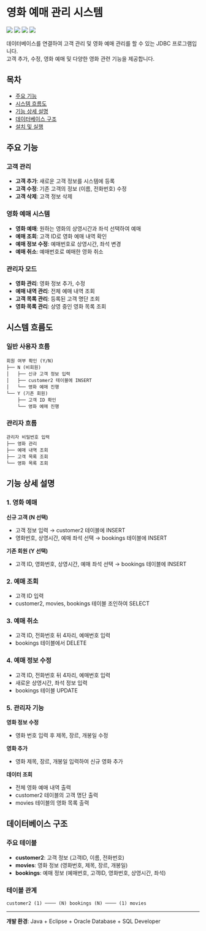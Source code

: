 # 영화 예매 관리 시스템

<img src="https://img.shields.io/badge/Java-ED8B00?style=for-the-badge&logo=openjdk&logoColor=white"> <img src="https://img.shields.io/badge/Eclipse-2C2255?style=for-the-badge&logo=eclipse&logoColor=white"> <img src="https://img.shields.io/badge/Oracle-F80000?style=for-the-badge&logo=oracle&logoColor=white"> <img src="https://img.shields.io/badge/SQL%20Developer-F80000?style=for-the-badge&logo=oracle&logoColor=white">

데이터베이스를 연결하여 고객 관리 및 영화 예매 관리를 할 수 있는 JDBC 프로그램입니다. <br>
고객 추가, 수정, 영화 예매 및 다양한 영화 관련 기능을 제공합니다.

## 목차
- [주요 기능](#-주요-기능)
- [시스템 흐름도](#-시스템-흐름도)
- [기능 상세 설명](#-기능-상세-설명)
- [데이터베이스 구조](#-데이터베이스-구조)
- [설치 및 실행](#-설치-및-실행)

## 주요 기능

### 고객 관리
- **고객 추가**: 새로운 고객 정보를 시스템에 등록
- **고객 수정**: 기존 고객의 정보 (이름, 전화번호) 수정
- **고객 삭제**: 고객 정보 삭제

### 영화 예매 시스템
- **영화 예매**: 원하는 영화의 상영시간과 좌석 선택하여 예매
- **예매 조회**: 고객 ID로 영화 예매 내역 확인
- **예매 정보 수정**: 예매번호로 상영시간, 좌석 변경
- **예매 취소**: 예매번호로 예매한 영화 취소

### 관리자 모드
- **영화 관리**: 영화 정보 추가, 수정
- **예매 내역 관리**: 전체 예매 내역 조회
- **고객 목록 관리**: 등록된 고객 명단 조회
- **영화 목록 관리**: 상영 중인 영화 목록 조회

## 시스템 흐름도

### 일반 사용자 흐름
```
회원 여부 확인 (Y/N)
├── N (비회원)
│   ├── 신규 고객 정보 입력
│   ├── customer2 테이블에 INSERT
│   └── 영화 예매 진행
└── Y (기존 회원)
    ├── 고객 ID 확인
    └── 영화 예매 진행
```

### 관리자 흐름
```
관리자 비밀번호 입력
├── 영화 관리
├── 예매 내역 조회
├── 고객 목록 조회
└── 영화 목록 조회
```

## 기능 상세 설명

### 1. 영화 예매
**신규 고객 (N 선택)**
- 고객 정보 입력 → customer2 테이블에 INSERT
- 영화번호, 상영시간, 예매 좌석 선택 → bookings 테이블에 INSERT

**기존 회원 (Y 선택)**
- 고객 ID, 영화번호, 상영시간, 예매 좌석 선택 → bookings 테이블에 INSERT

### 2. 예매 조회
- 고객 ID 입력
- customer2, movies, bookings 테이블 조인하여 SELECT

### 3. 예매 취소
- 고객 ID, 전화번호 뒤 4자리, 예매번호 입력
- bookings 테이블에서 DELETE

### 4. 예매 정보 수정
- 고객 ID, 전화번호 뒤 4자리, 예매번호 입력
- 새로운 상영시간, 좌석 정보 입력
- bookings 테이블 UPDATE

### 5. 관리자 기능
**영화 정보 수정**
- 영화 번호 입력 후 제목, 장르, 개봉일 수정

**영화 추가**
- 영화 제목, 장르, 개봉일 입력하여 신규 영화 추가

**데이터 조회**
- 전체 영화 예매 내역 출력
- customer2 테이블의 고객 명단 출력  
- movies 테이블의 영화 목록 출력

## 데이터베이스 구조

### 주요 테이블
- **customer2**: 고객 정보 (고객ID, 이름, 전화번호)
- **movies**: 영화 정보 (영화번호, 제목, 장르, 개봉일)
- **bookings**: 예매 정보 (예매번호, 고객ID, 영화번호, 상영시간, 좌석)

### 테이블 관계
```
customer2 (1) ──── (N) bookings (N) ──── (1) movies
```

---
**개발 환경**: Java + Eclipse + Oracle Database + SQL Developer 
